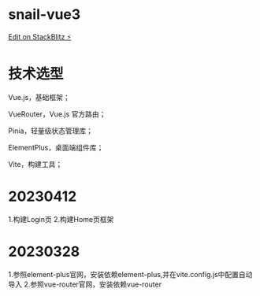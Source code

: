 # snail-vue3

[Edit on StackBlitz ⚡️](https://stackblitz.com/edit/vitejs-vite-q4h8cp)

# 技术选型
Vue.js，基础框架；

VueRouter，Vue.js 官方路由；

Pinia，轻量级状态管理库；

ElementPlus，桌面端组件库；

Vite，构建工具；

# 20230412
1.构建Login页
2.构建Home页框架

# 20230328
1.参照element-plus官网，安装依赖element-plus,并在vite.config.js中配置自动导入
2.参照vue-router官网，安装依赖vue-router


